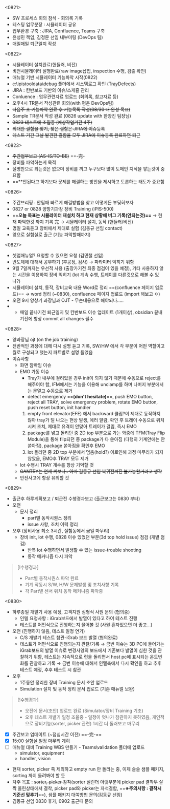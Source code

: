 <0821>
- SW 프로세스 회의 참석 - 회의록 기록
- 테스팅 업무분장 : 시뮬레이터 공유
- 업무환경 구축 : JIRA, Confluence, Teams 구축
- 윤성민 책임, 김정문 선임 내부미팅 (DevOps 팀)
- 매일매일 퇴근일지 작성

<0822>
- 시뮬레이터 설치완료(핸들러, 비전)
- 비전시뮬레이터 실행완료(raw image삽입, inspection 수행, 검출 확인)
- 매뉴얼 기반 시뮬레이터 기능파악 시작(0822)
- c:\\ipistooldata\\debug 폴더에서 시스템로그 확인 (TrayDefects)
- JIRA : 칸반보드 기반의 이슈/스케쥴 관리
- Conluence : 업무관련자료 업로드 (회의록, 참고자료 등)
- 오후4시 TR문서 작성관련 회의(with 평촌 DevOps팀)
- ~~다음주 초 기능파악 완료 후 기능목록 작성(08/30 내 완성 목표)~~
- Sample TR문서 작성 완료 (0826 update with 한창진 팀장님)
- ~~0823 테스트에 초집중 (예상작업기간 4주)~~
- ~~최대한 결함을 찾기, 찾은 결함은 JIRA에 이슈등록~~
- ~~테스트 기간 그날 발견한 결함을 모두 JIRA에 이슈등록 완료하면 퇴근~~

<0823>
- ~~주간업무보고 (AS-IS/TO-BE)~~ ==-完-
- 장비를 파악하는게 목적
- 설명만으로 되는것은 없으며 장비를 끼고 누구보다 많이 도메인 지식을 쌓는것이 중요함
- ==**안된다고 하기보다 문제를 해결하는 방안을 제시하고 토론하는 태도가 중요함

<0826>
- 주간브리핑 : 안될때 빠르게 해결방법을 찾고 어떻게든 부딪혀보자
- 0827 or 0828 양창기과장 장비 Training (iPIS-500)
- ==**오늘 목표는 시뮬레이터 재설치 하고 현재 상황에 버그 기록(안되는것)==**
  → 현재 파악한것 까지 기록 完
  → 시뮬레이터 설치, 동작 (핸들러/비전)
- 명일 교육듣고 장비에서 제대로 실험 (김동규 선임 contact)
- 앞으로 실험실로 출근 (기능 파악할때까지)

<0827>
- 셋업매뉴얼? 요청할 수 있으면 요청 (김민철 선임)
- 반도체에 대해서 공부하기 (후공정, 검사) → 파라미터 익히기 위함
- 9월 7일까지는 우선적 사용 (출장가기전 최종 점검이 있을 예정), 기타 사용하지 않는 시간을 이용하여 장비 익히기 (lot 계속 수행, 트레이를 다른것으로 해볼 수 있나?)
- 시뮬레이터 설치, 동작, 장비교육 내용 Word로 정리 ==(confluence 페이지 업로드)==
  → word 정리 (~0830), confluence 페이지 업로드 (import 해보고 ㅇ)
- 오전 9시 양창기 과장님과 OJT - 무슨내용으로 해야되나.....
- - 매일 끝나기전 퇴근일지 및 칸반보드 이슈 업데이트 (1개이상), obsidian 끝내기전에 항상 commit all changes 필수

<0828>
- 양과장님 ojt (on the job training)
- 전반적인 과정에 대해 다시 설명 듣고 기록, SW/HW 에서 각 부분이 어떤 역할이고 뭘로 구성되고 했는지 파트별로 설명 들었음
- 이슈사항
	- 화면 깜빡임 이슈
	- EMO 가동 이슈
		- Tray가 내부에 걸려있을 경우 init이 되지 않기 때문에 수동으로 reject를 해주어야 함, IFM에서는 기능을 이용해 unclamp를 하며 나머지 부분에서는 문열고 수동으로 제거
		- detect emergency ==**(don't hesitate)**==, push EMO button, reject all TRAY, solve emergency problem, rotate EMO button, push reset button, init handler
		1) empty front elevator(EFE) 에서 backward 클립?이 제대로 동작하지 않아 tray가 덜 나오는 현상 발생, 에러 알람, 확인 후 트레이 수동으로 위치시켜 조치, 제대로 유격이 안맞아 트레이가 걸림, 즉시 EMO
		2) package를 넣고 돌리던 중 2D top 부분으로 가는 와중에 TFM(Tray Flip Module)을 통해 flip되던 중 package가 다 쏟아짐 (다행히 기계안에는 안쏟아짐), package 쏟아짐을 확인후 EMO
		3) lot 돌리던 중 2D top 부분에서 멈춤(hold?) 이로인해 과정 마무리가 되지 않았음, EMO후 TRAY 모두 제거
	- lot 수행시 TRAY 개수를 항상 기억할 것
	- ~~GANTRY는 언제 써보나.. 아마 김동규 선임 복귀전까진 불가능할거라고 생각~~
	- 안전사고에 항상 유의할 것

<0829>
- 출근후 하루계획보고 / 퇴근전 수행경과보고 (출근보고는 0830 부터)
- 오전
	- 문서 정리
		- part별 동작시퀀스 정리
		- issue 사항, 조치 이력 정리
- 오후 (장비사용 최소 3시간, 실험동에서 금일 마무리)
	- 장비 init, lot 수행, 0828 이슈 있었던 부분(3d top hold issue) 점검 (개별 점검)
		- 반복 lot 수행하면서 발생할 수 있는 issue-trouble shooting
		- 동작 메커니즘 다시 파악
> [!수행경과]
> - Part별 동작시퀀스 파악 완료
> - 기계 작동시 S/W, H/W 문제발생 및 조치사항 기록
> - 각 Part별 센서 위치 동작 메커니즘 파악중

<0830>
- 하루종일 개발기 사용 예정, 고객지원 심형식 사원 문의 (협의중)
	- 인텔 요청사항 : iGrab보드에서 발열이 있다고 하여 테스트 진행
	- 테스트를 어떤식으로 진행하는지 물어볼 것 (사원 혼자있으면 더 좋고...)
- 오전 (진행하지 않음, 테스트 일정 연기)
	- C/S 개발기 테스트 참관-iGrab 보드 발열 (협의완료)
	- 테스트가 어떤식으로 진행되는지 관찰/기록
	  → 금번 이슈는 3D PC에 들어가는 iGrab보드의 발열 이슈로 변경사양의 보드에서 기존보다 발열이 심한 것을 관찰하기 위함, 테스트는 지속적으로 런을 돌리면서 host pc에 표시되는 온도변화를 관찰하고 기록
	  → 금번 이슈에 대해서 인텔측에서 다시 확인을 하고 추후 테스트 예정, 추후 테스트 시 참관
- 오후
	- 1주동안 정리한 장비 Training 문서 초안 업로드
	- Simulation 설치 및 동작 정리 문서 업로드 (기존 매뉴얼 보완)
> [!수행경과]
> - 오전에 문서(초안) 업로드 완료 (Simulator/장비 Training 기초)
> - 오후 테스트 개발기 일정 조율중 - 일정이 엇나가 참관하지 못하였음, 개인적으로 장비기능(sorter, picker 관련) 1시간 더 둘러보고 마무리
-  [x] 주간보고 업데이트 (~점심시간 이전) ==-完-==
-  [x] 15:00 실험실 일정 마무리 계획
-  [ ] 매뉴얼 대비 Training WBS 만들기 - Teams\\validation 폴더에 업로드
	- simulator, equipment
	- handler, vision
- 현재 sorter, picker 쪽 제외하고 empty run 만 돌리는 중, 이제 슬슬 샘플 패키지, sorting 까지 돌려봐야 할 듯
- 차주 목표 : ~~sorter, picker 장착~~(sorter 실린더 아랫부분에 picker pad 결착부 살짝 올린상태에서 결착, picker pad와 picker는 자석결합, ==**※주의사항 : 결착시 기준선 맞추기**==), 샘플 패키지 대여방법 문의(김동규 선임)
- 김동규 선임 0830 휴가, 0902 출근때 문의